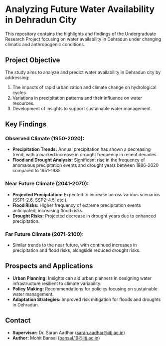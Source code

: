 # Analyzing Future Water Availability in Dehradun City

This repository contains the highlights and findings of the Undergraduate Research Project focusing on water availability in Dehradun under changing climatic and anthropogenic conditions.

## Project Objective

The study aims to analyze and predict water availability in Dehradun city by addressing:
1. The impacts of rapid urbanization and climate change on hydrological cycles.
2. Variations in precipitation patterns and their influence on water resources.
3. Development of insights to support sustainable water management.

## Key Findings

### Observed Climate (1950-2020):
- **Precipitation Trends:** Annual precipitation has shown a decreasing trend, with a marked increase in drought frequency in recent decades.
- **Flood and Drought Analysis:** Significant rise in the frequency of anomalous precipitation events and drought years between 1986-2020 compared to 1951-1985.

### Near Future Climate (2041-2070):
- **Projected Precipitation:** Expected to increase across various scenarios (SSP1-2.6, SSP2-4.5, etc.).
- **Flood Risks:** Higher frequency of extreme precipitation events anticipated, increasing flood risks.
- **Drought Risks:** Projected decrease in drought years due to enhanced precipitation.

### Far Future Climate (2071-2100):
- Similar trends to the near future, with continued increases in precipitation and flood risks, alongside reduced drought risks.

## Prospects and Applications

- **Urban Planning:** Insights can aid urban planners in designing water infrastructure resilient to climate variability.
- **Policy Making:** Recommendations for policies focusing on sustainable water management.
- **Adaptation Strategies:** Improved risk mitigation for floods and droughts in Dehradun.

## Contact

- **Supervisor:** Dr. Saran Aadhar (saran.aadhar@iitj.ac.in)  
- **Author:** Mohit Bansal (bansal.19@iitj.ac.in)  
